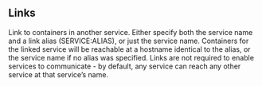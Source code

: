 Links
------
Link to containers in another service. Either specify both the service name and a link alias (SERVICE:ALIAS), or just the service name.
Containers for the linked service will be reachable at a hostname identical to the alias, or the service name if no alias was specified.
Links are not required to enable services to communicate - by default, any service can reach any other service at that service’s name.
